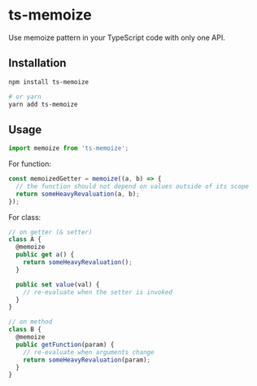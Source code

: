 # ts-memoize

Use memoize pattern in your TypeScript code with only one API.

## Installation

```bash
npm install ts-memoize

# or yarn
yarn add ts-memoize
```

## Usage

```ts
import memoize from 'ts-memoize';
```

For function:

```ts
const memoizedGetter = memoize((a, b) => {
  // the function should not depend on values outside of its scope
  return someHeavyRevaluation(a, b);
});
```

For class:

```ts
// on getter (& setter)
class A {
  @memoize
  public get a() {
    return someHeavyRevaluation();
  }

  public set value(val) {
    // re-evaluate when the setter is invoked
  }
}

// on method
class B {
  @memoize
  public getFunction(param) {
    // re-evaluate when arguments change
    return someHeavyRevaluation(param);
  }
}
```
